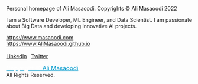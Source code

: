 Personal homepage of Ali Masaoodi. Copyrights &copy; Ali Masaoodi 2022

I am a Software Developer, ML Engineer, and Data Scientist. I am passionate about Big Data and developing innovative AI projects.

https://www.masaoodi.com
<br>
https://www.AliMasaoodi.github.io
<br><br>
[LinkedIn](https://www.linkedin.com/in/ali-masaoodi)
&nbsp;
[Twitter](https://twitter.com/AliMasaoodi)

<footer>
  <a href="http://www.masaoodi.com" ; style="color:#0099CC;font-size:16px; "><span style="color:rgb(255, 255, 255)">Copyright &copy </span>Ali Masaoodi</a>
  <br>All Rights Reserved.</p>
</footer>
